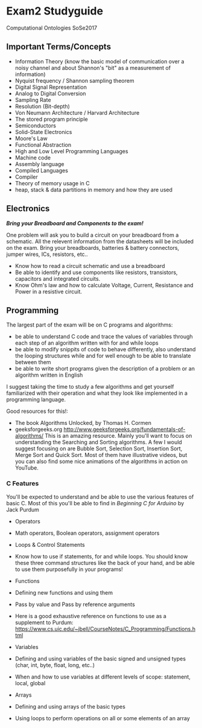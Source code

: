 # Exam2 Studyguide
Computational Ontologies SoSe2017

## Important Terms/Concepts
* Information Theory (know the basic model of communication over a noisy channel and about Shannon's "bit" as a measurement of information)
* Nyquist frequency / Shannon sampling theorem
* Digital Signal Representation
 * Analog to Digital Conversion
 * Sampling Rate
 * Resolution (Bit-depth)
* Von Neumann Architecture / Harvard Architecture
* The stored program principle
* Semiconductors
* Solid-State Electronics
* Moore's Law
* Functional Abstraction
* High and Low Level Programming Languages
 * Machine code
 * Assembly language
 * Compiled Languages
 * Compiler
* Theory of memory usage in C
 * heap, stack & data partitions in memory and how they are used

## Electronics
*__Bring your Breadboard and Components to the exam!__*

One problem will ask you to build a circuit on your breadboard from a schematic. All the relevent information from the datasheets will be included on the exam. Bring your breadboards, batteries & battery connectors, jumper wires, ICs, resistors, etc..

* Know how to read a circuit schematic and use a breadboard
* Be able to identify and use components like resistors, transistors, capacitors and integrated circuits.
* Know Ohm's law and how to calculate Voltage, Current, Resistance and Power in a resistive circuit.

## Programming
The largest part of the exam will be on C programs and algorithms:
* be able to understand C code and trace the values of variables through each step of an algorithm written with for and while loops
* be able to modify snippits of code to behave differently, also understand the looping structures while and for well enough to be able to translate between them
* be able to write short programs given the description of a problem or an algorithm written in English

I suggest taking the time to study a few algorithms and get yourself familiarized with their operation and what they look like implemented in a programming language.

Good resources for this!:
* The book Algorithms Unlocked, by Thomas H. Cormen
* geeksforgeeks.org
http://www.geeksforgeeks.org/fundamentals-of-algorithms/
This is an amazing resource. Mainly you'll want to focus on understanding the Searching and Sorting algorithms. A few I would suggest focusing on are Bubble Sort, Selection Sort, Insertion Sort, Merge Sort and Quick Sort. Most of them have illustrative videos, but you can also find some nice animations of the algorithms in action on YouTube.

### C Features
You'll be expected to understand and be able to use the various features of basic C. Most of this you'll be able to find in _Beginning C for Arduino_ by Jack Purdum
* Operators
 * Math operators, Boolean operators, assignment operators
* Loops & Control Statements
 * Know how to use if statements, for and while loops. You should know these three command structures like the back of your hand, and be able to use them purposefully in your programs!
* Functions
 * Defining new functions and using them
 * Pass by value and Pass by reference arguments
 * Here is a good exhaustive reference on functions to use as a supplement to Purdum: https://www.cs.uic.edu/~jbell/CourseNotes/C_Programming/Functions.html

* Variables
 * Defining and using variables of the basic signed and unsigned types (char, int, byte, float, long, etc..)
 * When and how to use variables at different levels of scope: statement, local, global
* Arrays
 * Defining and using arrays of the basic types
 * Using loops to perform operations on all or some elements of an array
